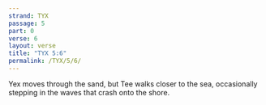 ```yaml
---
strand: TYX
passage: 5
part: 0
verse: 6
layout: verse
title: "TYX 5:6"
permalink: /TYX/5/6/
---
```

Yex moves through the sand, but Tee walks closer to the sea, occasionally stepping in the waves that crash onto the shore.
